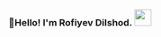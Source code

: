 ### 👋Hello! I'm Rofiyev Dilshod. <img src="https://media.giphy.com/media/hvRJCLFzcasrR4ia7z/giphy.gif" width="30px" >
